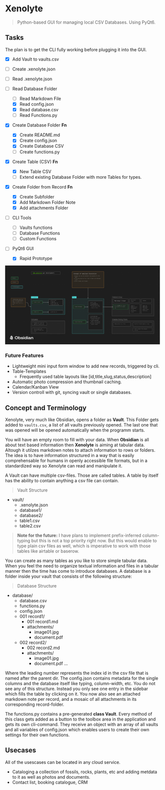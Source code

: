 # Xenolyte

> Python-based GUI for managing local CSV Databases. Using PyQt6.

## Tasks

The plan is to get the CLI fully working before plugging it into the GUI.

- [x] Add Vault to vaults.csv
- [ ] Create .xenolyte.json
- [ ] Read .xenolyte.json

- [ ] Read Database Folder
  - [ ] Read Markdown File
  - [x] Read config.json
  - [x] Read database.csv
  - [ ] Read Functions.py

- [x] Create Database Folder **Fn**
  - [x] Create README.md
  - [x] Create config.json
  - [x] Create Database CSV
  - [ ] Create functions.py
- [x] Create Table (CSV) **Fn**
  - [x] New Table CSV
  - [ ] Extend existing Database Folder with more Tables for types.
- [x] Create Folder from Record **Fn**
  - [x] Create Subfolder
  - [x] Add Markdown Folder Note
  - [x] Add attachments Folder

- [ ] CLI Tools
  - [ ] Vaults functions
  - [ ] Database Functions
  - [ ] Custom Functions

- [ ] PyQt6 GUI
  - [x] Rapid Prototype

![](ressources/gui%20development%202025.png?raw=true)


### Future Features

- Lightweight mini input form window to add new records, triggered by cli.
- Table-Templates
  - Frequently used table layouts like [id,title,slug,status,description] 
- Automatic photo compression and thumbnail caching.
- Calendar/Kanban View
- Version controll with git, syncing vault or single databases.


## Concept and Terminology

Xenolyte, very much like Obsidian, opens a folder as **Vault**. This Folder gets added to `vaults.csv`, a list of all vaults previously opened. The last one that was opened will be opened automatically when the programm starts.

You will have an empty room to fill with your data. When **Obsidian** is all about text based information then **Xenolyte** is aiming at tabular data. Altough it utilzes markdown notes to attach information to rows or folders. The idea is to have information structured in a way that is easily comprehensable for humans in openly accessible file formats, but in a standardized way so Xenolyte can read and manipulate it.

A Vault can have multiple csv-files. Those are called tables. A table by itself has the ability to contain anything a csv file can contain. 

> Vault Structure

- vault/
  - .xenolyte.json
  - database1/
  - database2/
  - table1.csv
  - table2.csv


> **Note for the future:** I have plans to implement prefix-inferred column-typing but this is not a top priority right now. But this would enable to type plain csv files as well, which is imperative to work with those tables like airtable or baserow.

You can create as many tables as you like to store simple tabular data. When you feel the need to organize textual information and files in a tabular manner then the time has come to introduce databases. A database is a folder inside your vault that consists of the following structure:


> Database Structure

- database/
  - database.csv
  - functions.py
  - config.json
  - 001 record1/
    - 001 record1.md
    - attachments/
      - image01.jpg
      - document.pdf
  - 002 record2/
    - 002 record2.md
    - attachments/
      - image01.jpg
      - document.pdf
        ...

Where the leading number represents the index id in the csv file that is named after the parent dir. The config.json contains metadata for the single columns and the database itself like typing, column-width, etc. You do not see any of this structure. Instead you only see one entry in the sidebar which fills the table by clicking on it. You now also see an attached markdown note per record, and a mosaic of all attachments in its corresponding record-folder.

The functions.py contains a pre-generated **class Vault**. Every method of this class gets added as a button to the toolbox area in the application and gets its own cli-command. They receive an object with an array of all vaults and all variables of config.json which enables users to create their own settings for their own functions.


## Usecases

All of the usescases can be located in any cloud service.

- Cataloging a collection of fossils, rocks, plants, etc and adding metdata to it as well as photos and documents.
- Contact list, booking catalogue, CRM